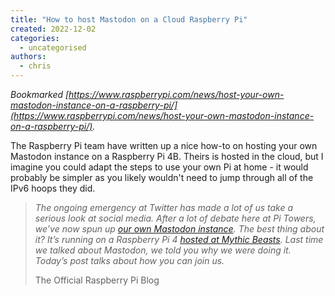 ```yaml
---
title: "How to host Mastodon on a Cloud Raspberry Pi"
created: 2022-12-02
categories: 
  - uncategorised
authors: 
  - chris
---
```


_Bookmarked [https://www.raspberrypi.com/news/host-your-own-mastodon-instance-on-a-raspberry-pi/](https://www.raspberrypi.com/news/host-your-own-mastodon-instance-on-a-raspberry-pi/)._

The Raspberry Pi team have written up a nice how-to on hosting your own Mastodon instance on a Raspberry Pi 4B. Theirs is hosted in the cloud, but I imagine you could adapt the steps to use your own Pi at home - it would probably be simpler as you likely wouldn't need to jump through all of the IPv6 hoops they did.

> _The ongoing emergency at Twitter has made a lot of us take a serious look at social media. After a lot of debate here at Pi Towers, we’ve now spun up [our own Mastodon instance](https://raspberrypi.social/@Raspberry_Pi). The best thing about it? It’s running on a Raspberry Pi 4 [hosted at Mythic Beasts](https://www.mythic-beasts.com/order/rpi/). Last time we talked about Mastodon, we told you why we were doing it. Today’s post talks about how you can join us._
> 
> The Official Raspberry Pi Blog

